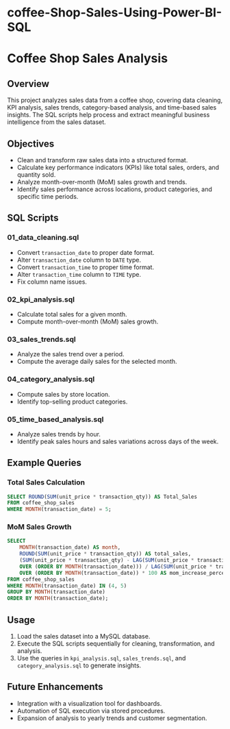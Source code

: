 # coffee-Shop-Sales-Using-Power-BI-SQL

# Coffee Shop Sales Analysis

## Overview
This project analyzes sales data from a coffee shop, covering data cleaning, KPI analysis, sales trends, category-based analysis, and time-based sales insights. The SQL scripts help process and extract meaningful business intelligence from the sales dataset.

## Objectives
- Clean and transform raw sales data into a structured format.
- Calculate key performance indicators (KPIs) like total sales, orders, and quantity sold.
- Analyze month-over-month (MoM) sales growth and trends.
- Identify sales performance across locations, product categories, and specific time periods.

## SQL Scripts

### 01_data_cleaning.sql
- Convert `transaction_date` to proper date format.
- Alter `transaction_date` column to `DATE` type.
- Convert `transaction_time` to proper time format.
- Alter `transaction_time` column to `TIME` type.
- Fix column name issues.

### 02_kpi_analysis.sql
- Calculate total sales for a given month.
- Compute month-over-month (MoM) sales growth.

### 03_sales_trends.sql
- Analyze the sales trend over a period.
- Compute the average daily sales for the selected month.

### 04_category_analysis.sql
- Compute sales by store location.
- Identify top-selling product categories.

### 05_time_based_analysis.sql
- Analyze sales trends by hour.
- Identify peak sales hours and sales variations across days of the week.

## Example Queries

### Total Sales Calculation
```sql
SELECT ROUND(SUM(unit_price * transaction_qty)) AS Total_Sales 
FROM coffee_shop_sales 
WHERE MONTH(transaction_date) = 5;
```

### MoM Sales Growth
```sql
SELECT 
    MONTH(transaction_date) AS month,
    ROUND(SUM(unit_price * transaction_qty)) AS total_sales,
    (SUM(unit_price * transaction_qty) - LAG(SUM(unit_price * transaction_qty), 1)
    OVER (ORDER BY MONTH(transaction_date))) / LAG(SUM(unit_price * transaction_qty), 1) 
    OVER (ORDER BY MONTH(transaction_date)) * 100 AS mom_increase_percentage
FROM coffee_shop_sales
WHERE MONTH(transaction_date) IN (4, 5)
GROUP BY MONTH(transaction_date)
ORDER BY MONTH(transaction_date);
```

## Usage
1. Load the sales dataset into a MySQL database.
2. Execute the SQL scripts sequentially for cleaning, transformation, and analysis.
3. Use the queries in `kpi_analysis.sql`, `sales_trends.sql`, and `category_analysis.sql` to generate insights.

## Future Enhancements
- Integration with a visualization tool for dashboards.
- Automation of SQL execution via stored procedures.
- Expansion of analysis to yearly trends and customer segmentation.
